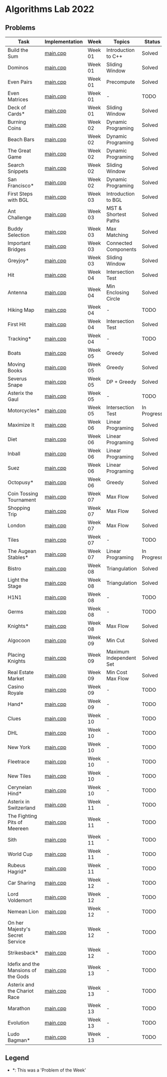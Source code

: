 # Algorithms Lab 2022

## Problems

| Task                                | Implementation                                                      | Week    | Topics                  | Status      |
| ----------------------------------- | ------------------------------------------------------------------- | ------- | ----------------------- | ----------- |
| Build the Sum                       | [main.cpp](week01/build_the_sum/src/main.cpp)                       | Week 01 | Introduction to C++     | Solved      |
| Dominos                             | [main.cpp](week01/dominos/src/main.cpp)                             | Week 01 | Sliding Window          | Solved      |
| Even Pairs                          | [main.cpp](week01/even_pairs/src/main.cpp)                          | Week 01 | Precompute              | Solved      |
| Even Matrices                       | [main.cpp](week01/even_matrices/src/main.cpp)                       | Week 01 | -                       | TODO        |
| Deck of Cards*                      | [main.cpp](week01/pow_deck_of_cards/src/main.cpp)                   | Week 01 | Sliding Window          | Solved      |
| Burning Coins                       | [main.cpp](week02/burning_coins/src/main.cpp)                       | Week 02 | Dynamic Programing      | Solved      |
| Beach Bars                          | [main.cpp](week02/beach_bars/src/main.cpp)                          | Week 02 | Dynamic Programing      | Solved      |
| The Great Game                      | [main.cpp](week02/the_great_game/src/main.cpp)                      | Week 02 | Dynamic Programing      | Solved      |
| Search Snippets                     | [main.cpp](week02/search_snippets/src/main.cpp)                     | Week 02 | Sliding Window          | Solved      |
| San Francisco*                      | [main.cpp](week02/pow_san_francisco/src/main.cpp)                   | Week 02 | Dynamic Programing      | Solved      |
| First Steps with BGL                | [main.cpp](week03/first_steps_with_bgl/src/main.cpp)                | Week 03 | Introduction to BGL     | Solved      |
| Ant Challenge                       | [main.cpp](week03/ant_challenge/src/main.cpp)                       | Week 03 | MST & Shortest Paths    | Solved      |
| Buddy Selection                     | [main.cpp](week03/buddy_selection/src/main.cpp)                     | Week 03 | Max Matching            | Solved      |
| Important Bridges                   | [main.cpp](week03/important_bridges/src/main.cpp)                   | Week 03 | Connected Components    | Solved      |
| Greyjoy*                            | [main.cpp](week03/greyjoy/src/main.cpp)                             | Week 03 | Sliding Window          | Solved      |
| Hit                                 | [main.cpp](week04/hit/src/main.cpp)                                 | Week 04 | Intersection Test       | Solved      |
| Antenna                             | [main.cpp](week04/antenna/src/main.cpp)                             | Week 04 | Min Enclosing Circle    | Solved      |
| Hiking Map                          | [main.cpp](week04/hiking_map/src/main.cpp)                          | Week 04 | -                       | TODO        |
| First Hit                           | [main.cpp](week04/first_hit/src/main.cpp)                           | Week 04 | Intersection Test       | Solved      |
| Tracking*                           | [main.cpp](week04/tracking/src/main.cpp)                            | Week 04 | -                       | TODO        |
| Boats                               | [main.cpp](week05/boats/src/main.cpp)                               | Week 05 | Greedy                  | Solved      |
| Moving Books                        | [main.cpp](week05/moving_books/src/main.cpp)                        | Week 05 | Greedy                  | Solved      |
| Severus Snape                       | [main.cpp](week05/severus_snape/src/main.cpp)                       | Week 05 | DP + Greedy             | Solved      |
| Asterix the Gaul                    | [main.cpp](week05/asterix_the_gaul/src/main.cpp)                    | Week 05 | -                       | TODO        |
| Motorcycles*                        | [main.cpp](week05/motorcycles/src/main.cpp)                         | Week 05 | Intersection Test       | In Progress |
| Maximize It                         | [main.cpp](week06/what_is_the_max/src/main.cpp)                     | Week 06 | Linear Programing       | Solved      |
| Diet                                | [main.cpp](week06/diet/src/main.cpp)                                | Week 06 | Linear Programing       | Solved      |
| Inball                              | [main.cpp](week06/inball/src/main.cpp)                              | Week 06 | Linear Programing       | Solved      |
| Suez                                | [main.cpp](week06/suez/src/main.cpp)                                | Week 06 | Linear Programing       | Solved      |
| Octopusy*                           | [main.cpp](week06/octopusy/src/main.cpp)                            | Week 06 | Greedy                  | Solved      |
| Coin Tossing Tournament             | [main.cpp](week07/coin_tossing_tournament/src/main.cpp)             | Week 07 | Max Flow                | Solved      |
| Shopping Trip                       | [main.cpp](week07/shopping_trip/src/main.cpp)                       | Week 07 | Max Flow                | Solved      |
| London                              | [main.cpp](week07/london/src/main.cpp)                              | Week 07 | Max Flow                | Solved      |
| Tiles                               | [main.cpp](week07/tiles/src/main.cpp)                               | Week 07 | -                       | TODO        |
| The Augean Stables*                 | [main.cpp](week07/the_augean_stables/src/main.cpp)                  | Week 07 | Linear Programing       | In Progress |
| Bistro                              | [main.cpp](week08/bistro/src/main.cpp)                              | Week 08 | Triangulation           | Solved      |
| Light the Stage                     | [main.cpp](week08/light_the_stage/src/main.cpp)                     | Week 08 | Triangulation           | Solved      |
| H1N1                                | [main.cpp](week08/h1n1/src/main.cpp)                                | Week 08 | -                       | TODO        |
| Germs                               | [main.cpp](week08/germs/src/main.cpp)                               | Week 08 | -                       | TODO        |
| Knights*                            | [main.cpp](week08/knights/src/main.cpp)                             | Week 08 | Max Flow                | Solved      |
| Algocoon                            | [main.cpp](week09/algocoon/src/main.cpp)                            | Week 09 | Min Cut                 | Solved      |
| Placing Knights                     | [main.cpp](week09/placing_knights/src/main.cpp)                     | Week 09 | Maximum Independent Set | Solved      |
| Real Estate Market                  | [main.cpp](week09/real_estate_market/src/main.cpp)                  | Week 09 | Min Cost Max Flow       | Solved      |
| Casino Royale                       | [main.cpp](week09/casino_royale/src/main.cpp)                       | Week 09 | -                       | TODO        |
| Hand*                               | [main.cpp](week09/hand/src/main.cpp)                                | Week 09 | -                       | TODO        |
| Clues                               | [main.cpp](week10/clues/src/main.cpp)                               | Week 10 | -                       | TODO        |
| DHL                                 | [main.cpp](week10/DHL/src/main.cpp)                                 | Week 10 | -                       | TODO        |
| New York                            | [main.cpp](week10/new_york/src/main.cpp)                            | Week 10 | -                       | TODO        |
| Fleetrace                           | [main.cpp](week10/fleetrace/src/main.cpp)                           | Week 10 | -                       | TODO        |
| New Tiles                           | [main.cpp](week10/new_tiles/src/main.cpp)                           | Week 10 | -                       | TODO        |
| Ceryneian Hind*                     | [main.cpp](week10/ceryneian_hind/src/main.cpp)                      | Week 10 | -                       | TODO        |
| Asterix in Switzerland              | [main.cpp](week11/asterix_in_switzerland/src/main.cpp)              | Week 11 | -                       | TODO        |
| The Fighting Pits of Meereen        | [main.cpp](week11/the_fighting_pits_of_meereen/src/main.cpp)        | Week 11 | -                       | TODO        |
| Sith                                | [main.cpp](week11/sith/src/main.cpp)                                | Week 11 | -                       | TODO        |
| World Cup                           | [main.cpp](week11/worldcup/src/main.cpp)                            | Week 11 | -                       | TODO        |
| Rubeus Hagrid*                      | [main.cpp](week11/rubeus_hagrid/src/main.cpp)                       | Week 11 | -                       | TODO        |
| Car Sharing                         | [main.cpp](week12/car_sharing/src/main.cpp)                         | Week 12 | -                       | TODO        |
| Lord Voldemort                      | [main.cpp](week12/lord_voldemort/src/main.cpp)                      | Week 12 | -                       | TODO        |
| Nemean Lion                         | [main.cpp](week12/nemean_lion/src/main.cpp)                         | Week 12 | -                       | TODO        |
| On her Majesty's Secret Service     | [main.cpp](week12/on_her_majestys_secret_service/src/main.cpp)      | Week 12 | -                       | TODO        |
| Strikesback*                        | [main.cpp](week12/strikesback/src/main.cpp)                         | Week 12 | -                       | TODO        |
| Idefix and the Mansions of the Gods | [main.cpp](week13/idefix_and_the_mansions_of_the_gods/src/main.cpp) | Week 13 | -                       | TODO        |
| Asterix and the Chariot Race        | [main.cpp](week13/asterix_and_the_chariot_race/src/main.cpp)        | Week 13 | -                       | TODO        |
| Marathon                            | [main.cpp](week13/marathon/src/main.cpp)                            | Week 13 | -                       | TODO        |
| Evolution                           | [main.cpp](week13/evolution/src/main.cpp)                           | Week 13 | -                       | TODO        |
| Ludo Bagman*                        | [main.cpp](week13/ludo_bagman/src/main.cpp)                         | Week 13 | -                       | TODO        |

## Legend
- *: This was a 'Problem of the Week'